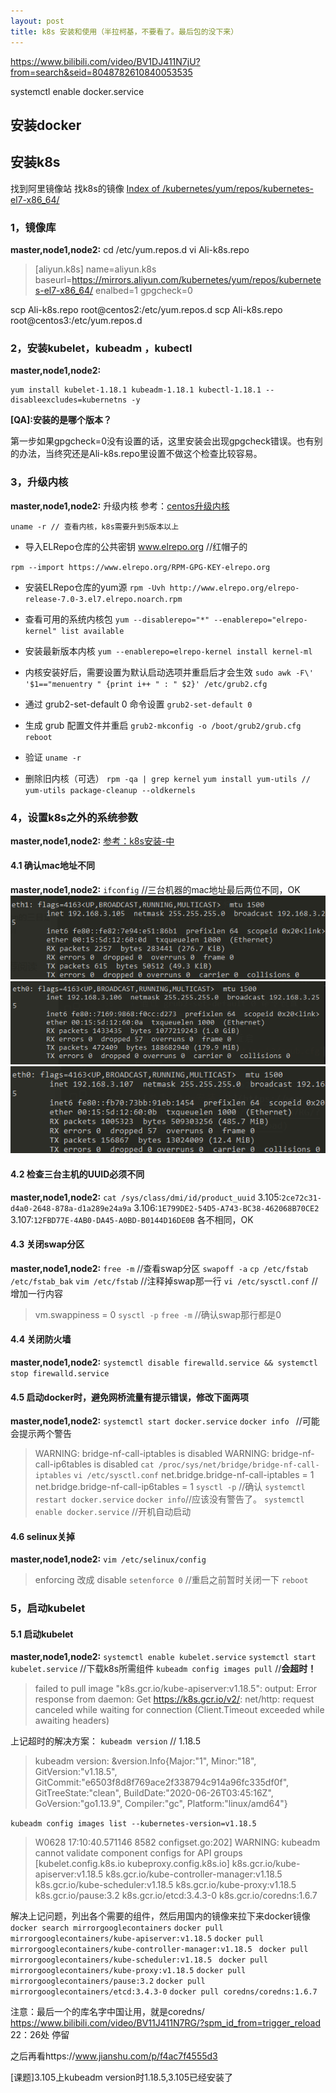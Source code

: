 ```yaml
---
layout: post
title: k8s 安装和使用（半拉柯基，不要看了。最后包的没下来）
---
```


https://www.bilibili.com/video/BV1DJ411N7jU?from=search&seid=8048782610840053535

systemctl enable docker.service

## 安装docker
## 安装k8s
找到阿里镜像站 找k8s的镜像
[Index of /kubernetes/yum/repos/kubernetes-el7-x86_64/](https://mirrors.aliyun.com/kubernetes/yum/repos/kubernetes-el7-x86_64/)



### 1，镜像库
**master,node1,node2:**
cd /etc/yum.repos.d
vi Ali-k8s.repo
> [aliyun.k8s]
> name=aliyun.k8s
> baseurl=https://mirrors.aliyun.com/kubernetes/yum/repos/kubernetes-el7-x86_64/
> enalbed=1
> gpgcheck=0

scp Ali-k8s.repo root@centos2:/etc/yum.repos.d
scp Ali-k8s.repo root@centos3:/etc/yum.repos.d

### 2，安装kubelet，kubeadm ，kubectl
**master,node1,node2:**
```
yum install kubelet-1.18.1 kubeadm-1.18.1 kubectl-1.18.1 --disableexcludes=kubernetns -y 
```
**[QA]:安装的是哪个版本？**


第一步如果gpgcheck=0没有设置的话，这里安装会出现gpgcheck错误。也有别的办法，当终究还是Ali-k8s.repo里设置不做这个检查比较容易。

### 3，升级内核
**master,node1,node2:**
升级内核 参考：[centos升级内核](https://www.cnblogs.com/xzkzzz/p/9627658.html)
```
uname -r // 查看内核，k8s需要升到5版本以上
```
+ 导入ELRepo仓库的公共密钥
www.elrepo.org //红帽子的

`rpm --import https://www.elrepo.org/RPM-GPG-KEY-elrepo.org`

+ 安装ELRepo仓库的yum源
`rpm -Uvh http://www.elrepo.org/elrepo-release-7.0-3.el7.elrepo.noarch.rpm`

+ 查看可用的系统内核包
`yum --disablerepo="*" --enablerepo="elrepo-kernel" list available`

+ 安装最新版本内核
`yum --enablerepo=elrepo-kernel install kernel-ml`

+ 内核安装好后，需要设置为默认启动选项并重启后才会生效
`sudo awk -F\' '$1=="menuentry " {print i++ " : " $2}' /etc/grub2.cfg`

+ 通过 grub2-set-default 0 命令设置
`grub2-set-default 0`  

+ 生成 grub 配置文件并重启
`grub2-mkconfig -o /boot/grub2/grub.cfg`
`reboot`

+ 验证
  `uname -r`

+ 删除旧内核（可选）
  `rpm -qa | grep kernel`
  `yum install yum-utils // `
  `yum-utils package-cleanup --oldkernels`

### 4，设置k8s之外的系统参数
**master,node1,node2:**
[参考：k8s安装-中](https://www.bilibili.com/video/BV11J411N7RG/?spm_id_from=trigger_reload)

#### 4.1 确认mac地址不同
**master,node1,node2:**
`ifconfig` //三台机器的mac地址最后两位不同，OK
![3.105](/images/2020-06-28-15-51-48.png)
![3.106](/images/2020-06-28-15-53-44.png)
![3.107](/images/2020-06-28-15-54-54.png)

#### 4.2 检查三台主机的UUID必须不同
**master,node1,node2:**
`cat /sys/class/dmi/id/product_uuid`
3.105:`2ce72c31-d4a0-2648-878a-d1a289e24a9a`
3.106:`1E799DE2-54D5-A743-BC38-462068B70CE2`
3.107:`12FBD77E-4AB0-DA45-A0BD-B0144D16DE0B`
各不相同，OK

#### 4.3 关闭swap分区
**master,node1,node2:**
`free -m` //查看swap分区
`swapoff -a`
`cp /etc/fstab /etc/fstab_bak`
`vim /etc/fstab` //注释掉swap那一行
`vi /etc/sysctl.conf` // 增加一行内容
> vm.swappiness = 0
`sysctl -p`
`free -m` //确认swap那行都是0

#### 4.4 关闭防火墙
**master,node1,node2:**
`systemctl disable firewalld.service && systemctl stop firewalld.service`

#### 4.5 启动docker时，避免网桥流量有提示错误，修改下面两项
**master,node1,node2:**
`systemctl start docker.service`
`docker info ` //可能会提示两个警告
> WARNING: bridge-nf-call-iptables is disabled
> WARNING: bridge-nf-call-ip6tables is disabled
`cat /proc/sys/net/bridge/bridge-nf-call-iptables`
`vi /etc/sysctl.conf`
> net.bridge.bridge-nf-call-iptables = 1
> net.bridge.bridge-nf-call-ip6tables = 1
`sysctl -p`
//确认
`systemctl restart docker.service` 
`docker info`//应该没有警告了。
`systemctl enable docker.service` //开机自动启动

#### 4.6 selinux关掉
**master,node1,node2:**
`vim /etc/selinux/config`
> enforcing 改成 disable
`setenforce 0` //重启之前暂时关闭一下
`reboot`

### 5，启动kubelet

#### 5.1 启动kubelet
**master,node1,node2:**
`systemctl enable kubelet.service`
`systemctl start kubelet.service`
//下载k8s所需组件
`kubeadm config images pull` //**会超时！**
> failed to pull image "k8s.gcr.io/kube-apiserver:v1.18.5": output: Error response from daemon: Get https://k8s.gcr.io/v2/: net/http: request canceled while waiting for connection (Client.Timeout exceeded while awaiting headers)

上记超时的解决方案：
`kubeadm version` // 1.18.5 
>kubeadm version: &version.Info{Major:"1", Minor:"18", GitVersion:"v1.18.5", GitCommit:"e6503f8d8f769ace2f338794c914a96fc335df0f", GitTreeState:"clean", BuildDate:"2020-06-26T03:45:16Z", GoVersion:"go1.13.9", Compiler:"gc", Platform:"linux/amd64"}

`kubeadm config images list --kubernetes-version=v1.18.5`
>W0628 17:10:40.571146    8582 configset.go:202] WARNING: kubeadm cannot validate component configs for API groups [kubelet.config.k8s.io kubeproxy.config.k8s.io]
k8s.gcr.io/kube-apiserver:v1.18.5
k8s.gcr.io/kube-controller-manager:v1.18.5
k8s.gcr.io/kube-scheduler:v1.18.5
k8s.gcr.io/kube-proxy:v1.18.5
k8s.gcr.io/pause:3.2
k8s.gcr.io/etcd:3.4.3-0
k8s.gcr.io/coredns:1.6.7

解决上记问题，列出各个需要的组件，然后用国内的镜像来拉下来docker镜像
`docker search mirrorgooglecontainers`
`docker pull mirrorgooglecontainers/kube-apiserver:v1.18.5`
`docker pull mirrorgooglecontainers/kube-controller-manager:v1.18.5 `
`docker pull mirrorgooglecontainers/kube-scheduler:v1.18.5 `
`docker pull mirrorgooglecontainers/kube-proxy:v1.18.5`
`docker pull mirrorgooglecontainers/pause:3.2`
`docker pull mirrorgooglecontainers/etcd:3.4.3-0` `docker pull coredns/coredns:1.6.7`

 注意：最后一个的库名字中国让用，就是coredns/
 https://www.bilibili.com/video/BV11J411N7RG/?spm_id_from=trigger_reload 22：26处 停留

 之后再看https://www.jianshu.com/p/f4ac7f4555d3

[课题]3.105上kubeadm version时1.18.5,3.105已经安装了